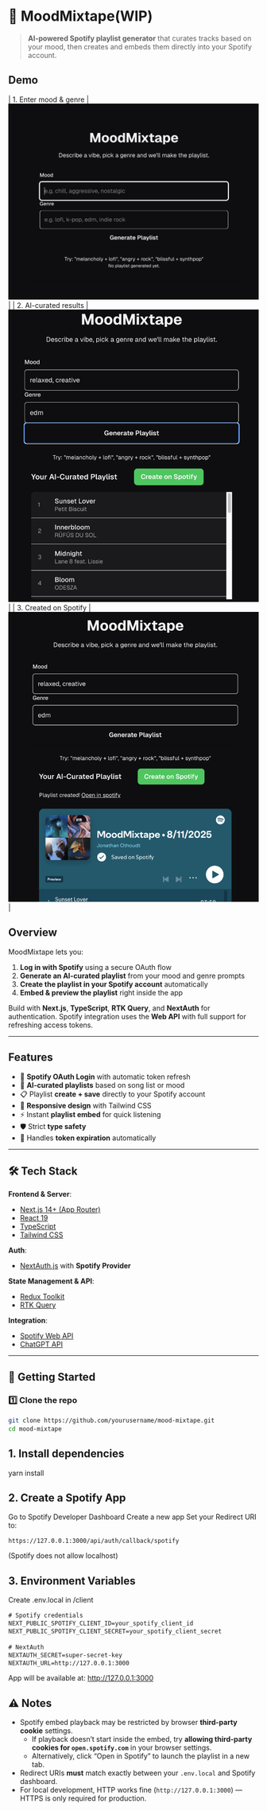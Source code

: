 # 🎵 MoodMixtape(WIP)

>**AI-powered Spotify playlist generator** that curates tracks based on your mood, then creates and embeds them directly into your Spotify account.

## Demo

| 1. Enter mood & genre | ![Form with mood/genre inputs in dark UI](client/public/readme/beginning.png) |
| 2. AI-curated results | ![List of recommended tracks with artist names](client/public/readme/chatgptresult.png) |
| 3. Created on Spotify | ![Embedded Spotify playlist titled “MoodMixtape • 8/11/2025”](client/public/readme/spotifyresult.png) |

## Overview

MoodMixtape lets you:
1. **Log in with Spotify** using a secure OAuth flow
2. **Generate an AI-curated playlist** from your mood and genre prompts
3. **Create the playlist in your Spotify account** automatically
4. **Embed & preview the playlist** right inside the app

Build with **Next.js**, **TypeScript**, **RTK Query**, and **NextAuth** for authentication.
Spotify integration uses the **Web API** with full support for refreshing access tokens.

---

## Features
- 🔐 **Spotify OAuth Login** with automatic token refresh  
- 🎯 **AI-curated playlists** based on song list or mood  
- 📋 Playlist **create + save** directly to your Spotify account  
- 🎨 **Responsive design** with Tailwind CSS  
- ⚡ Instant **playlist embed** for quick listening  
- 🛡 Strict **type safety** 
- 🔄 Handles **token expiration** automatically

---

## 🛠 Tech Stack

**Frontend & Server**:
- [Next.js 14+ (App Router)](https://nextjs.org/)  
- [React 19](https://react.dev/)  
- [TypeScript](https://www.typescriptlang.org/)  
- [Tailwind CSS](https://tailwindcss.com/)  

**Auth**:
- [NextAuth.js](https://next-auth.js.org/) with **Spotify Provider**  

**State Management & API**:
- [Redux Toolkit](https://redux-toolkit.js.org/)  
- [RTK Query](https://redux-toolkit.js.org/rtk-query/overview)  

**Integration**:
- [Spotify Web API](https://developer.spotify.com/documentation/web-api/)  
- [ChatGPT API]()
---

## 🚀 Getting Started

### 1️⃣ Clone the repo
```bash
git clone https://github.com/yourusername/mood-mixtape.git
cd mood-mixtape
```

## 1. Install dependencies
yarn install

## 2. Create a Spotify App
Go to Spotify Developer Dashboard
Create a new app
Set your Redirect URI to:
```
https://127.0.0.1:3000/api/auth/callback/spotify
```
(Spotify does not allow localhost)

## 3. Environment Variables
Create .env.local in /client

```
# Spotify credentials
NEXT_PUBLIC_SPOTIFY_CLIENT_ID=your_spotify_client_id
NEXT_PUBLIC_SPOTIFY_CLIENT_SECRET=your_spotify_client_secret

# NextAuth
NEXTAUTH_SECRET=super-secret-key
NEXTAUTH_URL=http://127.0.0.1:3000
```

App will be available at: http://127.0.0.1:3000

## ⚠️ Notes

- Spotify embed playback may be restricted by browser **third-party cookie** settings.  
  - If playback doesn’t start inside the embed, try **allowing third-party cookies for `open.spotify.com`** in your browser settings.  
  - Alternatively, click “Open in Spotify” to launch the playlist in a new tab.
- Redirect URIs **must** match exactly between your `.env.local` and Spotify dashboard.
- For local development, HTTP works fine (`http://127.0.0.1:3000`) — HTTPS is only required for production.
